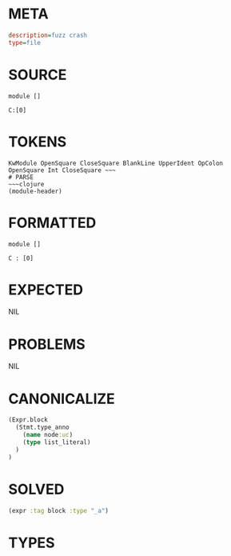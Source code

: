 # META
~~~ini
description=fuzz crash
type=file
~~~
# SOURCE
~~~roc
module []

C:[0]
~~~
# TOKENS
~~~text
KwModule OpenSquare CloseSquare BlankLine UpperIdent OpColon OpenSquare Int CloseSquare ~~~
# PARSE
~~~clojure
(module-header)
~~~
# FORMATTED
~~~roc
module []

C : [0]
~~~
# EXPECTED
NIL
# PROBLEMS
NIL
# CANONICALIZE
~~~clojure
(Expr.block
  (Stmt.type_anno
    (name node:uc)
    (type list_literal)
  )
)
~~~
# SOLVED
~~~clojure
(expr :tag block :type "_a")
~~~
# TYPES
~~~roc
~~~

